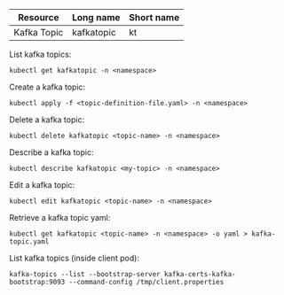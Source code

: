 | Resource  | Long name | Short name |
| ------------- | ------------- | ------------- |
| Kafka Topic  | kafkatopic  | kt |

List kafka topics:
```
kubectl get kafkatopic -n <namespace>
```

Create a kafka topic:
```
kubectl apply -f <topic-definition-file.yaml> -n <namespace>
```

Delete a kafka topic:
```
kubectl delete kafkatopic <topic-name> -n <namespace>
```

Describe a kafka topic:
```
kubectl describe kafkatopic <my-topic> -n <namespace>
```

Edit a kafka topic:
```
kubectl edit kafkatopic <topic-name> -n <namespace>
```

Retrieve a kafka topic yaml:
```
kubectl get kafkatopic <topic-name> -n <namespace> -o yaml > kafka-topic.yaml
```

List kafka topics (inside client pod):
```
kafka-topics --list --bootstrap-server kafka-certs-kafka-bootstrap:9093 --command-config /tmp/client.properties
```
